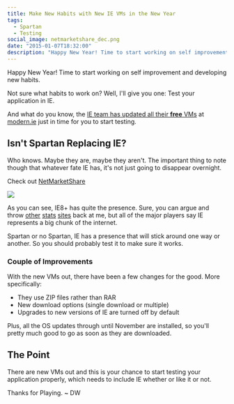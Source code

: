 ```yaml
---
title: Make New Habits with New IE VMs in the New Year
tags:
  - Spartan
  - Testing
social_image: netmarketshare_dec.png 
date: "2015-01-07T18:32:00"
description: "Happy New Year! Time to start working on self improvement and developing new habits."
---
```


[1]: netmarketshare_dec.png

Happy New Year! Time to start working on self improvement and developing new habits.

Not sure what habits to work on? Well, I'll give you one: Test your application in IE. 

And what do you know, the [IE team has updated all their **free** VMs](http://blogs.msdn.com/b/ie/archive/2015/01/06/ie-test-vms-on-modern-ie-get-a-refresh.aspx) at [modern.ie](https://www.modern.ie/en-us/virtualization-tools) just in time for you to start testing.

## Isn't Spartan Replacing IE?

Who knows. Maybe they are, maybe they aren't. The important thing to note though that whatever fate IE has, it's not just going to disappear overnight.

Check out [NetMarketShare](http://www.netmarketshare.com/browser-market-share.aspx?qprid=0&amp;qpcustomd=0)

![][1]

As you can see, IE8+ has quite the presence. Sure, you can argue and throw [other](http://stats.wikimedia.org/wikimedia/squids/SquidReportClients.htm) [stats](http://gs.statcounter.com/#browser-ww-monthly-201411-201412) [sites](http://www.w3counter.com/globalstats.php?year=2014&amp;month=12) back at me, but all of the major players say IE represents a big chunk of the internet. 

Spartan or no Spartan, IE has a presence that will stick around one way or another. So you should probably test it to make sure it works.

### Couple of Improvements

With the new VMs out, there have been a few changes for the good. More specifically:

*   They use ZIP files rather than RAR
*   New download options (single download or multiple)
*   Upgrades to new versions of IE are turned off by default

Plus, all the OS updates through until November are installed, so you'll pretty much good to go as soon as they are downloaded.

## The Point

There are new VMs out and this is your chance to start testing your application properly, which needs to include IE whether or like it or not.

Thanks for Playing. ~ DW